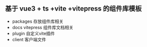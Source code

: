 ## 基于 vue3 + ts +vite +vitepress 的组件库模板

- packages 存放组件库相关
- docs vitepress 组件库文档相关
- plugin 自定义vite插件
- client 客户端文件
